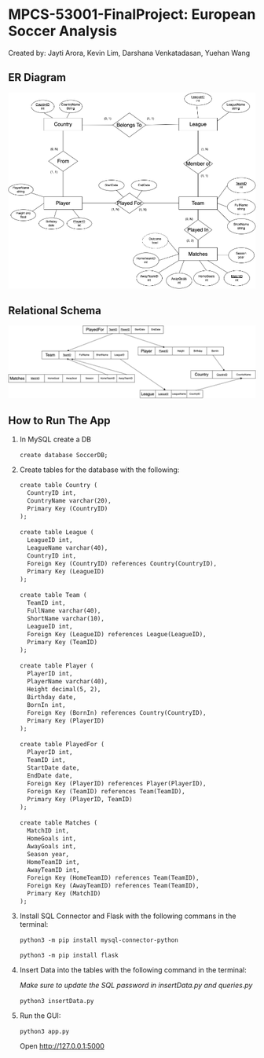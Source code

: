 # MPCS-53001-FinalProject: European Soccer Analysis
Created by: Jayti Arora, Kevin Lim, Darshana Venkatadasan, Yuehan Wang

## ER Diagram
<img title="ER Diagram of the Soccer DB" alt="ER Diagram of the Soccer DB" src="ER.png">

## Relational Schema
<img title="Relational Schema of the Soccer DB" alt="Relational Schema of the Soccer DB" src="RelationalSchema.png">

## How to Run The App
1. In MySQL create a DB

    `create database SoccerDB;`
2. Create tables for the database with the following:

    ```
    create table Country (
      CountryID int,
      CountryName varchar(20),
      Primary Key (CountryID)
    );

    create table League (
      LeagueID int,
      LeagueName varchar(40),
      CountryID int,
      Foreign Key (CountryID) references Country(CountryID),
      Primary Key (LeagueID)
    );

    create table Team (
      TeamID int,
      FullName varchar(40),
      ShortName varchar(10),
      LeagueID int,
      Foreign Key (LeagueID) references League(LeagueID),
      Primary Key (TeamID)
    );

    create table Player (
      PlayerID int,
      PlayerName varchar(40),
      Height decimal(5, 2),
      Birthday date,
      BornIn int,
      Foreign Key (BornIn) references Country(CountryID),
      Primary Key (PlayerID)
    );

    create table PlayedFor (
      PlayerID int,
      TeamID int,
      StartDate date,
      EndDate date,
      Foreign Key (PlayerID) references Player(PlayerID),
      Foreign Key (TeamID) references Team(TeamID),
      Primary Key (PlayerID, TeamID)
    );

    create table Matches (
      MatchID int,
      HomeGoals int,
      AwayGoals int,
      Season year,
      HomeTeamID int,
      AwayTeamID int,
      Foreign Key (HomeTeamID) references Team(TeamID),
      Foreign Key (AwayTeamID) references Team(TeamID),
      Primary Key (MatchID)
    );
    ```

3. Install SQL Connector and Flask with the following commans in the terminal:
    
    `python3 -m pip install mysql-connector-python`

    `python3 -m pip install flask`

4. Insert Data into the tables with the following command in the terminal:

    *Make sure to update the SQL password in insertData.py and queries.py*

    `python3 insertData.py`

5. Run the GUI:

    `python3 app.py`

    Open http://127.0.0.1:5000